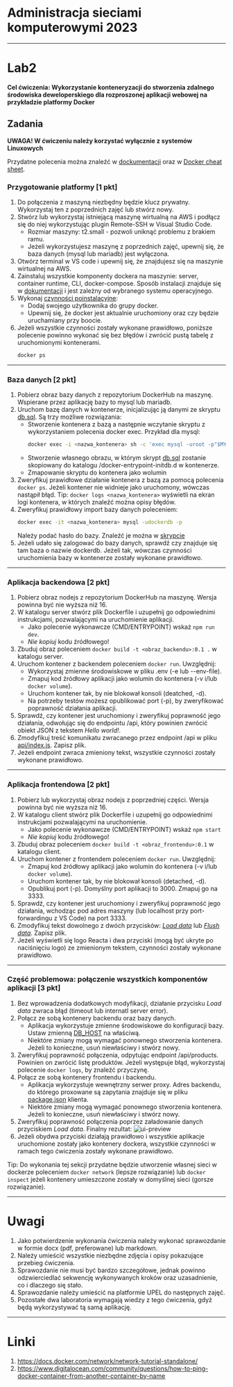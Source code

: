 # Administracja sieciami komputerowymi 2023

---

# Lab2
**Cel ćwiczenia: Wykorzystanie konteneryzacji do stworzenia zdalnego środowiska deweloperskiego dla rozproszonej aplikacji webowej na przykładzie platformy Docker**

## Zadania
**UWAGA! W ćwiczeniu należy korzystać wyłącznie z systemów Linuxowych**

Przydatne polecenia można znaleźć w [dockumentacji](https://docs.docker.com/engine/reference/commandline/cli/) oraz w [Docker cheat sheet](https://docs.docker.com/get-started/docker_cheatsheet.pdf).

### Przygotowanie platformy [1 pkt]
1. Do połączenia z maszyną niezbędny będzie klucz prywatny. Wykorzystaj ten z poprzednich zajęć lub stwórz nowy.
2. Stwórz lub wykorzystaj istniejącą maszynę wirtualną na AWS i podłącz się do niej wykorzystując plugin Remote-SSH w Visual Studio Code.
    - Rozmiar maszyny: t2.small - pozwoli uniknąć problemu z brakiem ramu.
    - Jeżeli wykorzystujesz maszynę z poprzednich zajęć, upewnij się, że baza danych (mysql lub mariadb) jest wyłączona.
3. Otwórz terminal w VS code i upewnij się, że znajdujesz się na maszynie wirtualnej na AWS.
4. Zainstaluj wszystkie komponenty dockera na maszynie: server, container runtime, CLI, docker-compose. Sposób instalacji znajduje się w [dokumentacji](https://docs.docker.com/engine/install/) i jest zależny od wybranego systemu operacyjnego.
5. Wykonaj [czynności poinstalacyjne](https://docs.docker.com/engine/install/linux-postinstall/):
    - Dodaj swojego użytkownika do grupy docker.
    - Upewnij się, że docker jest aktualnie uruchomiony oraz czy będzie uruchamiany przy boocie.
6. Jeżeli wszystkie czynności zostały wykonane prawidłowo, poniższe polecenie powinno wykonać się bez błędów i zwrócić pustą tabelę z uruchomionymi kontenerami.
    ```bash
    docker ps
    ```

---

### Baza danych [2 pkt]
1. Pobierz obraz bazy danych z repozytorium DockerHub na maszynę. Wspierane przez aplikację bazy to mysql lub mariadb.
2. Uruchom bazę danych w kontenerze, inicjalizując ją danymi ze skryptu [db.sql](/db/db.sql). Są trzy możliwe rozwiązania:
    - Stworzenie kontenera z bazą a następnie wczytanie skryptu z wykorzystaniem polecenia docker exec. Przykład dla mysql:
        ```bash
        docker exec -i <nazwa_kontenera> sh -c 'exec mysql -uroot -p"$MYSQL_ROOT_PASSWORD"' < /path/to/db.sql
        ```
    - Stworzenie własnego obrazu, w którym skrypt [db.sql](/db/db.sql) zostanie skopiowany do katalogu /docker-entrypoint-initdb.d w kontenerze.
    - Zmapowanie skryptu do kontenera jako wolumin
3. Zweryfikuj prawidłowe działanie kontenera z bazą za pomocą polecenia `docker ps`. Jeżeli kontener nie widnieje jako uruchomony, wówczas nastąpił błąd. Tip: `docker logs <nazwa_kontenera>` wyświetli na ekran logi kontenera, w których znaleźć można opisy błędów.
4. Zweryfikuj prawidłowy import bazy danych poleceniem:
    ```bash
    docker exec -it <nazwa_kontenera> mysql -udockerdb -p
    ```
    Należy podać hasło do bazy. Znaleźć je można w [skrypcie](/db/db.sql#L19)
5. Jeżeli udało się zalogować do bazy danych, sprawdź czy znajduje się tam baza o nazwie dockerdb. Jeżeli tak, wówczas czynności uruchomienia bazy w kontenerze zostały wykonane prawidłowo.

---

### Aplikacja backendowa [2 pkt]
1. Pobierz obraz nodejs z repozytorium DockerHub na maszynę. Wersja powinna być nie wyższa niż 16.
2. W katalogu server stwórz plik Dockerfile i uzupełnij go odpowiednimi instrukcjami, pozwalającymi na uruchomienie aplikacji.
    - Jako polecenie wykonawcze (CMD/ENTRYPOINT) wskaż `npm run dev`.
    - _Nie kopiuj_ kodu źródłowego!
3. Zbuduj obraz poleceniem `docker build -t <obraz_backendu>:0.1 .` w katalogu server.
4. Uruchom kontener z backendem poleceniem `docker run`. Uwzględnij:
    - Wykorzystaj zmienne środowiskowe w pliku .env (-e lub --env-file).
    - Zmapuj kod źródłowy aplikacji jako wolumin do kontenera (-v i/lub `docker volume`).
    - Uruchom kontener tak, by nie blokował konsoli (deatched, -d).
    - Na potrzeby testów możesz opublikować port (-p), by zweryfikować poprawność działania aplikacji.
5. Sprawdź, czy kontener jest uruchomiony i zweryfikuj poprawność jego działania, odwołując się do endpointu /api, który powinien zwrócić obiekt JSON z tekstem _Hello world!_.
6. Zmodyfikuj treść komunikatu zwracanego przez endpoint /api w pliku [api/index.js](/server/src/api/index.js#L8). Zapisz plik.
7. Jeżeli endpoint zwraca zmieniony tekst, wszystkie czynności zostały wykonane prawidłowo.

---

### Aplikacja frontendowa [2 pkt]
1. Pobierz lub wykorzystaj obraz nodejs z poprzedniej części. Wersja powinna być nie wyższa niż 16.
2. W katalogu client stwórz plik Dockerfile i uzupełnij go odpowiednimi instrukcjami pozwalającymi na uruchomienie.
    - Jako polecenie wykonawcze (CMD/ENTRYPOINT) wskaż `npm start`
    - _Nie kopiuj_ kodu źródłowego!
3. Zbuduj obraz poleceniem `docker build -t <obraz_frontendu>:0.1` w katalogu client.
4. Uruchom kontener z frontendem poleceniem `docker run`. Uwzględnij:
    - Zmapuj kod źródłowy aplikacji jako wolumin do kontenera (-v i/lub `docker volume`).
    - Uruchom kontener tak, by nie blokował konsoli (detached, -d).
    - Opublikuj port (-p). Domyślny port aplikacji to 3000. Zmapuj go na 3333.
5. Sprawdź, czy kontener jest uruchomiony i zweryfikuj poprawność jego działania, wchodząc pod adres maszyny (lub localhost przy port-forwardingu z VS Code) na port 3333.
6. Zmodyfikuj tekst dowolnego z dwóch przycisków: [_Load data_](/client/src/components/Layout/Layout.jsx#L64) lub [_Flush data_](/client/src/components/Layout/Layout.jsx#L65). Zapisz plik.
7. Jeżeli wyświetli się logo Reacta i dwa przyciski (mogą być ukryte po naciśnięciu logo) ze zmienionym tekstem, czynności zostały wykonane prawidłowo.

---

### Część problemowa: połączenie wszystkich komponentów aplikacji [3 pkt]
1. Bez wprowadzenia dodatkowych modyfikacji, działanie przycisku _Load data_ zwraca błąd (timeout lub internatl server error).
2. Połącz ze sobą kontenery backendu oraz bazy danych.
    - Aplikacja wykorzystuje zmienne środowiskowe do konfiguracji bazy. Ustaw zmienną [DB_HOST](/server/.env#L7) na właściwą.
    - Niektóre zmiany mogą wymagać ponownego stworzenia kontenera. Jeżeli to konieczne, usuń niewłaściwy i stwórz nowy.
3. Zweryfikuj poprawność połączenia, odpytując endpoint /api/products. Powinien on zwrócić listę produktów. Jeżeli występuje błąd, wykorzystaj polecenie `docker logs`, by znaleźć przyczynę.
4. Połącz ze sobą kontenery frontendu i backendu.
    - Aplikacja wykorzystuje wewnętrzny serwer proxy. Adres backendu, do którego proxowane są zapytania znajduje się w pliku [package.json](/client/package.json#L5) klienta.
    - Niektóre zmiany mogą wymagać ponownego stworzenia kontenera. Jeżeli to konieczne, usuń niewłaściwy i stwórz nowy.
5. Zweryfikuj poprawność połączenia poprzez załadowanie danych przyciskiem _Load data_. Finalny rezultat:
    ![ui-preview](res/ui-preview.jpg)
6. Jeżeli obydwa przyciski działają prawidłowo i wszystkie aplikacje uruchomione zostały jako kontenery dockera, wszystkie czynności w ramach tego ćwiczenia zostały wykonane prawidłowo.

Tip: Do wykonania tej sekcji przydatne będzie utworzenie własnej sieci w dockerze poleceniem `docker network` (lepsze rozwiązanie) lub `docker inspect` jeżeli kontenery umieszczone zostały w domyślnej sieci (gorsze rozwiązanie).

---

# Uwagi
1. Jako potwierdzenie wykonania ćwiczenia należy wykonać sprawozdanie w formie docx (pdf, preferowane) lub markdown.
2. Należy umieścić wszystkie niezbędne zdjęcia i opisy pokazujące przebieg ćwiczenia.
3. Sprawozdanie nie musi być bardzo szczegółowe, jednak powinno odzwierciedlać sekwencję wykonywanych kroków oraz uzasadnienie, co i dlaczego się stało.
4. Sprawozdanie należy umieścić na platformie UPEL do następnych zajęć.
5. Pozostałe dwa laboratoria wymagają wiedzy z tego ćwiczenia, gdyż będą wykorzystywać tą samą aplikację.

---

# Linki
1. https://docs.docker.com/network/network-tutorial-standalone/
2. https://www.digitalocean.com/community/questions/how-to-ping-docker-container-from-another-container-by-name